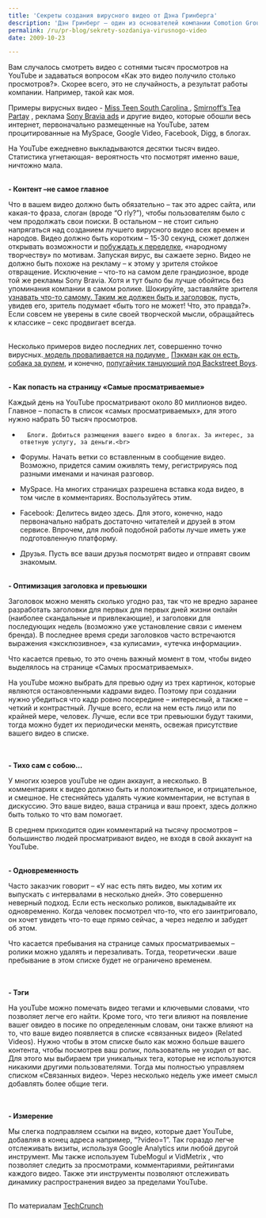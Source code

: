 ```yaml
---
title: 'Секреты создания вирусного видео от Дэна Гринберга'
description: 'Дэн Гринберг – один из основателей компании Comotion Group, которая занимается вирусным видео-маркетингом. Вам случалось смотреть видео с сотнями тысяч просмотров на YouTube и задаваться вопросом «Как это видео получило столько просмотров?». Скорее всего, это не случайность, а результат работы компании. Например, такой как моя.'
permalink: /ru/pr-blog/sekrety-sozdaniya-virusnogo-video
date: 2009-10-23

---
```


Вам случалось смотреть видео с сотнями тысяч просмотров на YouTube и задаваться вопросом «Как это видео получило столько просмотров?». Скорее всего, это не случайность, а результат работы компании. Например, такой как моя.<br>

Примеры вирусных видео - <a href="http://www.youtube.com/watch?v=lj3iNxZ8Dww">Miss Teen South Carolina </a>, <a href="http://www.youtube.com/watch?v=PTU2He2BIc0">Smirnoff’s Tea Partay</a> , реклама <a href="http://www.youtube.com/watch?v=CLUAbkRUvVQ">Sony Bravia ads</a>  и другие видео, которые обошли весь интернет, первоначально размещенные на YouTube, затем процитированные на MySpace, Google Video, Facebook, Digg, в блогах.

На YouTube ежедневно выкладываются десятки тысяч видео. Статистика угнетающая-  вероятность что посмотрят именно ваше, ничтожно мала. <br><br>

<strong> - Контент –не самое главное</strong>

Что в вашем видео должно быть обязательно – так это адрес сайта, или какая-то фраза, слоган (вроде “O rly?”), чтобы пользователям было с чем продолжать свои поиски. В остальном – не стоит сильно напрягаться над созданием лучшего вирусного видео всех времен и народов. Видео должно быть коротким – 15-30 секунд, сюжет должен открывать возможности и <a href="http://www.youtube.com/watch?v=y8Kyi0WNg40">побуждать к переделке</a>, «народному творчеству» по мотивам. Запуская вирус, вы сажаете зерно. Видео не должно быть похоже на рекламу – к этому у зрителя стойкое отвращение. Исключение – что-то на самом деле грандиозное, вроде той же рекламы Sony Bravia. Хотя и  тут было бы лучше обойтись без упоминания компании в самом ролике. Шокируйте, заставляйте зрителя <a href="http://www.youtube.com/watch?v=up5jmbSjWkw">узнавать что-то самому. Таким же должен быть <a href="http://www.youtube.com/watch?v=ni-JFeDYBWg">и заголовок</a>, пусть, увидев его, зритель подумает «быть того не может! Что, это правда?». Если совсем не уверены в силе своей творческой мысли, обращайтесь к классике – секс продвигает всегда. <br><br>

Несколько примеров видео последних лет, совершенно точно вирусных.<a href="http://www.youtube.com/watch?v=4zpQJxlyvDg"> модель проваливается на подиуме </a>, <a href="http://www.youtube.com/watch?v=QpL2jp6mGVo">Пэкман как он есть</a>, <a href="http://www.youtube.com/watch?v=Qp5DkqAxvAI">собака за рулем</a>, и конечно, <a href="http://www.youtube.com/watch?v=N7IZmRnAo6s">попугайчик танцующий под Backstreet Boys</a>.<br><br>

 <strong>- Как попасть на страницу «Самые просматриваемые»</strong>

Каждый день на YouTube просматривают около 80 миллионов видео. Главное – попасть в список «самых просматриваемых», для этого нужно набрать 50 тысяч просмотров. <br>

 -       Блоги. Добиться размещения вашего видео в блогах. За интерес, за ответную услугу, за деньги.<br>

-	Форумы. Начать ветки со вставленным в сообщение видео. Возможно, придется самим оживлять тему, регистрируясь под разными именами и начиная разговор.<br>

-	MySpace. На многих страницах разрешена вставка кода видео, в том числе в комментариях. Воспользуйтесь этим. <br>

-	Facebook: Делитесь видео здесь. Для этого, конечно, надо первоначально набрать достаточно читателей и друзей в этом сервисе. Впрочем, для любой подобной работы лучше иметь уже подготовленную платформу. <br>

-	Друзья. Пусть все ваши друзья посмотрят видео и отправят своим знакомым. <br><br>

 <strong>- Оптимизация заголовка и  превьюшки</strong>

Заголовок можно менять сколько угодно раз, так что не вредно заранее разработать заголовки для первых для первых дней жизни онлайн (наиболее скандальные и привлекающие), и заголовки для последующих недель (возможно уже установление связи с именем бренда). В последнее время среди заголовков часто встречаются выражения «эксклюзивное», «за кулисами», «утечка информации». <br>

Что касается превью, то это очень важный момент в том, чтобы видео выделялось на странице «Самых просматриваемых».<br>

На youTube можно выбрать для превью одну из трех картинок, которые являются остановленными кадрами видео. Поэтому при создании нужно убедиться что кадр ровно посередине – интересный, а также – четкий и контрастный. Лучше всего, если на нем есть лицо или по крайней мере, человек. Лучше, если все три превьюшки будут такими, тогда можно будет их периодически менять, освежая присутствие вашего видео в списке. <br><br><br>

<strong>- Тихо сам с собою...</strong>

У многих юзеров youTube не один аккаунт, а несколько. В комментариях к видео должно быть и положительное, и отрицательное, и смешное. Не стесняйтесь удалять чужие комментарии, не вступая в дискуссию. Это ваше видео, ваша страница и ваш проект, здесь должно быть только то что вам помогает.

В среднем приходится один комментарий на тысячу просмотров – большинство людей просматривают видео, не входя в свой аккаунт на YouTube. <br><br>

<strong>- Одновременность</strong>

Часто заказчик говорит – «У нас есть пять видео, мы хотим их выпускать с интервалами в несколько дней». Это совершенно неверный подход. Если есть несколько роликов, выкладывайте их одновременно. Когда человек посмотрел что-то, что его заинтриговало, он хочет увидеть что-то еще прямо сейчас, а через неделю и забудет об этом. <br>

Что касается пребывания на странице самых просматриваемых – ролики можно удалять и перезаливать. Тогда, теоретически .ваше пребывание в этом списке будет не ограничено временем.<br><br><br>

<strong>- Тэги</strong>

На youTube можно помечать видео тегами и ключевыми словами, что позволяет легче его найти. Кроме того, что теги влияют на появление вашег овидео в посике по определенным  словам, они также влияют на то, что ваше видео появляется в списке «связанных видео» (Related Videos). Нужно чтобы в этом списке было как можно больше вашего контента, чтобы посмотрев ваш ролик, пользователь не уходил от вас. Для этого мы выбираем три уникальных тега, которые не используются никакими другими пользователями. Тогда мы полностью управляем списком «Связанных видео». Через несколько недель уже имеет смысл добавлять более общие теги.<br><br><br>

<strong> - Измерение</strong>

Мы слегка подправляем ссылки на видео, которые дает YouTube, добавляя в конец адреса например, “?video=1”. Так гораздо легче отслеживать визиты, используя Google Analytics или любой другой инструмент. Мы также используем TubeMogul  и VidMetrix , что позволяет следить за просмотрами, комментариями, рейтингами каждого видео. Также эти инструменты позволяют отслеживать динамику распространения видео за пределами YouTube. <br><br>

По материалам <a href="http://www.techcrunch.com/2007/11/22/the-secret-strategies-behind-many-viral-videos/">TechCrunch</a>

